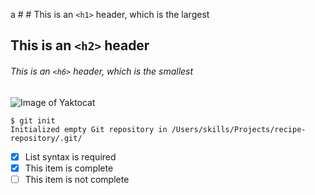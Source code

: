   a # # This is an `<h1>` header, which is the largest
## This is an `<h2>` header
###### This is an `<h6>` header, which is the smallest

  
  ![Image of Yaktocat](https://octodex.github.com/images/yaktocat.png)
 ``` 
$ git init
Initialized empty Git repository in /Users/skills/Projects/recipe-repository/.git/
  ```
- [x] List syntax is required
- [x] This item is complete
- [ ] This item is not complete
